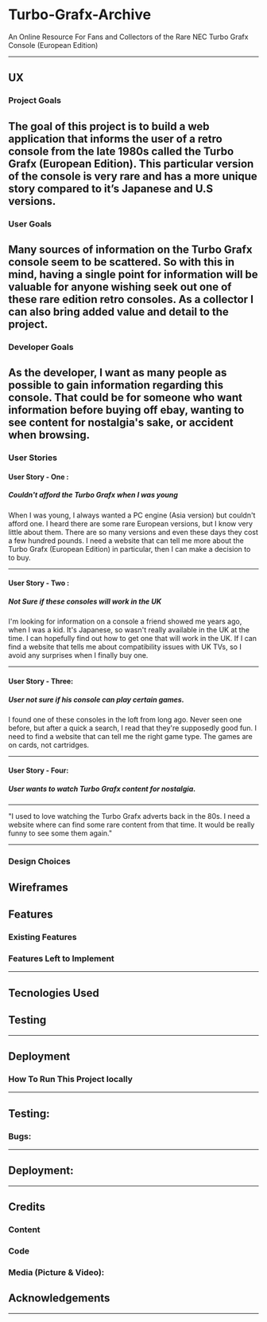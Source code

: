 # Turbo-Grafx-Archive 

An Online Resource For Fans and Collectors of the Rare NEC Turbo Grafx Console (European Edition)
***
## UX

### Project Goals
The goal of this project is to build a web application that informs the user of a retro console from the late 1980s called the Turbo Grafx (European Edition).  This particular version of the console is very rare and has a more unique story compared to it’s Japanese and U.S versions.
---
### User Goals
Many sources of information on the Turbo Grafx console seem to be scattered. So with this in mind, having a single point for information will be valuable for anyone wishing seek out one of these rare edition retro consoles. As a collector I can also bring added value and detail to the project.
---
### Developer Goals
As the developer, I want as many people as possible to gain information regarding this console. That could be for someone who want information before buying off ebay, wanting to see content for nostalgia's sake, or accident when browsing.
---
### User Stories

#### User Story - One :
##### Couldn't afford the Turbo Grafx when I was young

When I was young, I always wanted a PC engine (Asia version) but couldn't afford one. I heard there are some rare European versions, but I know very little about them. There are so many versions and even these days they cost a few hundred pounds. I need a website that can tell me more about the Turbo Grafx (European Edition) in particular, then I can make a decision to to buy.
***
#### User Story - Two :
##### Not Sure if these consoles will work in the UK

I'm looking for information on a console a friend showed me years ago, when I was a kid. It's Japanese, so wasn't really available in the UK at the time. I can hopefully find out how to get one that will work in the UK. If I can find a website that tells me about compatibility issues with UK TVs, so I avoid any surprises when I finally buy one.
***
#### User Story - Three:
##### User not sure if his console can play certain games.

I found one of these consoles in the loft from long ago. Never seen one before, but after a quick a search, I read that they're supposedly good fun. I need to find a website that can tell me the right game type. The games are on cards, not cartridges.
***
#### User Story - Four:
##### User wants to watch Turbo Grafx content for nostalgia.
---
"I used to love watching the Turbo Grafx adverts back in the 80s. I need a website where can find some rare content from that time. It would be really funny to see some them again."
***

### Design Choices

Wireframes
---
## Features

### Existing Features
### Features Left to Implement
---
## Tecnologies Used

## Testing 
---
## Deployment

### How To Run This Project locally
---

## Testing:
### Bugs:

---

## Deployment:

---

## Credits

### Content
### Code
### Media (Picture & Video):
## Acknowledgements
---











